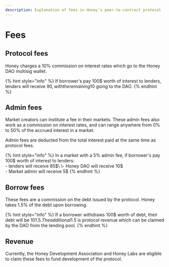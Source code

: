 ```yaml
---
description: Explanation of fees in Honey's peer-to-contract protocol
---
```


# Fees

## Protocol fees

Honey charges a 10% commission on interest rates which go to the Honey DAO multisig wallet.

{% hint style="info" %}
If borrower's pay 100$ worth of interest to lenders, lenders will receive 90$, with the remaining 10$ going to the DAO.
{% endhint %}

## Admin fees

Market creators can institute a fee in their markets. These admin fees also work as a commission on interest rates, and can range anywhere from 0% to 50% of the accrued interest in a market.

Admin fees are deducted from the total interest paid at the same time as protocol fees.

{% hint style="info" %}
In a market with a 5% admin fee, if borrower's pay 100$ worth of interest to lenders:\
\- lenders will receive 85$\
\- Honey DAO will receive 10$\
\- Market admin will receive 5$
{% endhint %}

## Borrow fees

These fees are a commission on the debt issued by the protocol. Honey takes 1.5% of the debt  upon borrowing.

{% hint style="info" %}
If a borrower withdraws 100$ worth of debt, their debt will be 101.5$. The additional 1.5$ is protocol revenue which can be claimed by the DAO from the lending pool.
{% endhint %}

## Revenue

Currently, the Honey Development Association and Honey Labs are eligible to claim these fees to fund development of the protocol.
